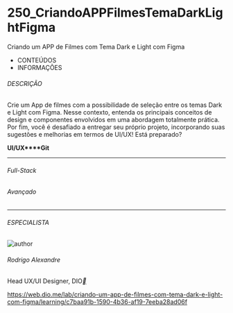 # 250_CriandoAPPFilmesTemaDarkLightFigma
 Criando um APP de Filmes com Tema Dark e Light com Figma



- CONTEÚDOS
- INFORMAÇÕES

###### DESCRIÇÃO

Crie um App de filmes com a possibilidade de seleção entre os temas Dark e Light com Figma. Nesse contexto, entenda os principais conceitos de design e componentes envolvidos em uma abordagem totalmente prática. Por fim, você é desafiado a entregar seu próprio projeto, incorporando suas sugestões e melhorias em termos de UI/UX! Está preparado?

**UI/UX****Git**

------

###### Full-Stack

###### Avançado

------

###### ESPECIALISTA

![author](https://hermes.dio.me/users/author/photos/30f4896e-10cd-450d-87a2-dc50f62cbfc9.jpg)

###### Rodrigo Alexandre

Head UX/UI Designer, DIO[**](https://www.linkedin.com/in/rodrigo-alexandre-c-8469b010a/)



https://web.dio.me/lab/criando-um-app-de-filmes-com-tema-dark-e-light-com-figma/learning/c7baa91b-1590-4b36-af19-7eeba28ad06f



